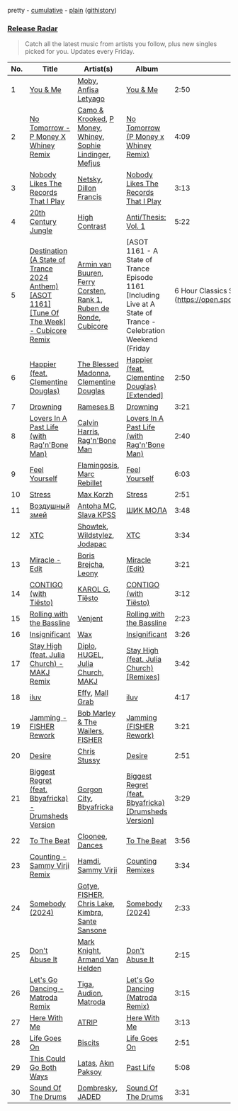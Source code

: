 pretty - [cumulative](/playlists/cumulative/Release%20Radar.md) - [plain](/playlists/plain/37i9dQZEVXbsudmxBFKW7G) ([githistory](https://github.githistory.xyz/vitokorn/spotify-playlist-archive/blob/master/playlists/plain/37i9dQZEVXbsudmxBFKW7G))
### [Release Radar](https://open.spotify.com/playlist/37i9dQZEVXbsudmxBFKW7G)

> Catch all the latest music from artists you follow, plus new singles picked for you. Updates every Friday.

| No. | Title | Artist(s) | Album | Length |
|---|---|---|---|---|
| 1 | [You & Me](https://open.spotify.com/track/4mwYnQIIIQMZ2fv1bA1v9E) | [Moby](https://open.spotify.com/artist/3OsRAKCvk37zwYcnzRf5XF), [Anfisa Letyago](https://open.spotify.com/artist/7icoOm5fKKPo49jVxoj1Cq) | [You & Me](https://open.spotify.com/album/1nbX5SpbInsusz0qYRcrr2) | 2:50 |
| 2 | [No Tomorrow - P Money X Whiney Remix](https://open.spotify.com/track/51uRkSahJICiVwrPe7GgzY) | [Camo & Krooked](https://open.spotify.com/artist/2N8IPNZTiNo3nj4mreOlHU), [P Money](https://open.spotify.com/artist/6WjX4pepHwXa85B9KMk0PY), [Whiney](https://open.spotify.com/artist/4YTBo7qadslqj8V8FMRuqK), [Sophie Lindinger](https://open.spotify.com/artist/3b3qQWQgIMIyHcYSMY4P3g), [Mefjus](https://open.spotify.com/artist/54qqaSH6byJIb8eFWxe3Pj) | [No Tomorrow (P Money x Whiney Remix)](https://open.spotify.com/album/05lBv1T8JVw4LGyxFHGjVg) | 4:09 |
| 3 | [Nobody Likes The Records That I Play](https://open.spotify.com/track/2qpfRinMEix4FG8q45XroG) | [Netsky](https://open.spotify.com/artist/5TgQ66WuWkoQ2xYxaSTnVP), [Dillon Francis](https://open.spotify.com/artist/5R3Hr2cnCCjt220Jmt2xLf) | [Nobody Likes The Records That I Play](https://open.spotify.com/album/2DL0N74UxejnfXoxZL5FDj) | 3:13 |
| 4 | [20th Century Jungle](https://open.spotify.com/track/6EpvJ5AXgshFeBlxmn4WmB) | [High Contrast](https://open.spotify.com/artist/0bxHci3JIhhKA53n8rH3tT) | [Anti/Thesis: Vol. 1](https://open.spotify.com/album/1vsiY6kqGkawvALlipzZqq) | 5:22 |
| 5 | [Destination (A State of Trance 2024 Anthem) [ASOT 1161] [Tune Of The Week] - Cubicore Remix](https://open.spotify.com/track/3pZFJFnuJSSH4EDC79w1Vn) | [Armin van Buuren](https://open.spotify.com/artist/0SfsnGyD8FpIN4U4WCkBZ5), [Ferry Corsten](https://open.spotify.com/artist/2ohlvFf9PBsDELdRstPtlP), [Rank 1](https://open.spotify.com/artist/1eQe86RbDKRIiGZk08r9YJ), [Ruben de Ronde](https://open.spotify.com/artist/3q7BRw9D1DupXTONJdr94m), [Cubicore](https://open.spotify.com/artist/44APJiQpJhK4CWuLC9gGrx) | [ASOT 1161 - A State of Trance Episode 1161 [Including Live at A State of Trance - Celebration Weekend (Friday | 6 Hour Classics Set) [Highlights]]](https://open.spotify.com/album/2YIIOcy5zi9AeB0ptK0rDG) | 1:34 |
| 6 | [Happier (feat. Clementine Douglas)](https://open.spotify.com/track/7mcXvmfP45Gb7iJbjaGwTC) | [The Blessed Madonna](https://open.spotify.com/artist/4TvhRzxIL1le2PWCeUqxQw), [Clementine Douglas](https://open.spotify.com/artist/4DWuml4Jf6K81b5rAPwMb6) | [Happier (feat. Clementine Douglas) [Extended]](https://open.spotify.com/album/1Iegg1yckfW8kU08FOXJ3Z) | 2:50 |
| 7 | [Drowning](https://open.spotify.com/track/0ps6rATgOetNkA6dEaSejF) | [Rameses B](https://open.spotify.com/artist/06EfEcjc0vdvI6VNL0soIO) | [Drowning](https://open.spotify.com/album/5rwaqDJvMJRExrNoZXnTzI) | 3:21 |
| 8 | [Lovers In A Past Life (with Rag'n'Bone Man)](https://open.spotify.com/track/6v4ABPB255HDSWyIj3S9Wn) | [Calvin Harris](https://open.spotify.com/artist/7CajNmpbOovFoOoasH2HaY), [Rag'n'Bone Man](https://open.spotify.com/artist/4f9iBmdUOhQWeP7dcAn1pf) | [Lovers In A Past Life (with Rag'n'Bone Man)](https://open.spotify.com/album/3VI38DDpgfFMVPrUi69V5B) | 2:40 |
| 9 | [Feel Yourself](https://open.spotify.com/track/5WGNKRx4dYMXHvwGPrrci7) | [Flamingosis](https://open.spotify.com/artist/75cW8FFekyCjj0mfZM1Gfb), [Marc Rebillet](https://open.spotify.com/artist/72udTJKu1pGovvS9aCYGMI) | [Feel Yourself](https://open.spotify.com/album/286uUL0vH8fFrbRs6DuP9A) | 6:03 |
| 10 | [Stress](https://open.spotify.com/track/3Dt7z7R0wCfSYqU5oqSpN2) | [Max Korzh](https://open.spotify.com/artist/5meD8C7oGK5yUEY2T7ZZ7W) | [Stress](https://open.spotify.com/album/1FPkfqQDmrt2zpL87AIfcJ) | 2:51 |
| 11 | [Воздушный змей](https://open.spotify.com/track/2ZCmQj1HZ5mtkQceQvJ7l2) | [Antoha MC](https://open.spotify.com/artist/6OqmKFaRcw0f23m5PQ9CrL), [Slava KPSS](https://open.spotify.com/artist/7fMhppMTr3ElTOEJqSbkEq) | [ШИК МОЛА](https://open.spotify.com/album/7lK4kMf3kwbwlOU3bjVI8j) | 3:48 |
| 12 | [XTC](https://open.spotify.com/track/2BYF7eFyPtAovBKsGcDDwn) | [Showtek](https://open.spotify.com/artist/3gk0OYeLFWYupGFRHqLSR7), [Wildstylez](https://open.spotify.com/artist/0wr85NuJuAYZsRzP1lJgiV), [Jodapac](https://open.spotify.com/artist/1bA1Ys4ZfPhPfZ5gik0S5C) | [XTC](https://open.spotify.com/album/7F9Cixkjjg0nsLYKi5oZc2) | 3:34 |
| 13 | [Miracle - Edit](https://open.spotify.com/track/5ZsK8da1RudtW0zp1YUxTm) | [Boris Brejcha](https://open.spotify.com/artist/6caPJFLv1wesmM7gwK1ACy), [Leony](https://open.spotify.com/artist/2NpPlwwDVYR5dIj0F31EcC) | [Miracle (Edit)](https://open.spotify.com/album/6AKl3wkK0W4h1XYWJb3Ik7) | 3:21 |
| 14 | [CONTIGO (with Tiësto)](https://open.spotify.com/track/4UkUxO2WlKLc0Q1iEutGGh) | [KAROL G](https://open.spotify.com/artist/790FomKkXshlbRYZFtlgla), [Tiësto](https://open.spotify.com/artist/2o5jDhtHVPhrJdv3cEQ99Z) | [CONTIGO (with Tiësto)](https://open.spotify.com/album/2mKcYIgv7ItYDQXke3uprl) | 3:12 |
| 15 | [Rolling with the Bassline](https://open.spotify.com/track/0fCmGdCq4GssI0uO4MimDC) | [Venjent](https://open.spotify.com/artist/7xu08SujAqLp7BGinS96vd) | [Rolling with the Bassline](https://open.spotify.com/album/5lB7JgLHGhAXURd1snjtYK) | 2:23 |
| 16 | [Insignificant](https://open.spotify.com/track/01EVRD1UeZ9HegpaVZLwyS) | [Wax](https://open.spotify.com/artist/36kzCQhGfJzrLuZzrHweNV) | [Insignificant](https://open.spotify.com/album/5o6MRiFp4c8D7d6fSopxl2) | 3:26 |
| 17 | [Stay High (feat. Julia Church) - MAKJ Remix](https://open.spotify.com/track/3bhWFTsyu2Sqmy6LjlITv4) | [Diplo](https://open.spotify.com/artist/5fMUXHkw8R8eOP2RNVYEZX), [HUGEL](https://open.spotify.com/artist/5PlfkPxwCpRRWQJBxCa0By), [Julia Church](https://open.spotify.com/artist/4dHGNdVhBxCJUyMk9dR727), [MAKJ](https://open.spotify.com/artist/3PtCud9dIdOv4exrzdZZ1C) | [Stay High (feat. Julia Church) [Remixes]](https://open.spotify.com/album/22O6AwzPnjjRb5uS8SHzvd) | 3:42 |
| 18 | [iluv](https://open.spotify.com/track/4u0N8a9adNalT4XdihjeSr) | [Effy](https://open.spotify.com/artist/19SX00qkAvpVQroAka9GI0), [Mall Grab](https://open.spotify.com/artist/7yF6JnFPDzgml2Ytkyl5D7) | [iluv](https://open.spotify.com/album/2TvY3bIQKy2yz3Rj4575Jv) | 4:17 |
| 19 | [Jamming - FISHER Rework](https://open.spotify.com/track/2gKewcQZEV1fqoWH81RUDk) | [Bob Marley & The Wailers](https://open.spotify.com/artist/2QsynagSdAqZj3U9HgDzjD), [FISHER](https://open.spotify.com/artist/1VJ0briNOlXRtJUAzoUJdt) | [Jamming (FISHER Rework)](https://open.spotify.com/album/7JIcY8DOxlyJKAW3Dl3sWk) | 3:21 |
| 20 | [Desire](https://open.spotify.com/track/4CkvJVwIkrV19o6O55p8Ku) | [Chris Stussy](https://open.spotify.com/artist/3BxjasMelf9pKaE4f7Y0So) | [Desire](https://open.spotify.com/album/0pCLaw5HAkjxcxq4ebcdrY) | 2:51 |
| 21 | [Biggest Regret (feat. Bbyafricka) - Drumsheds Version](https://open.spotify.com/track/1V8BLftxZIgyL5UgbgfkWE) | [Gorgon City](https://open.spotify.com/artist/4VNQWV2y1E97Eqo2D5UTjx), [Bbyafricka](https://open.spotify.com/artist/019gRg7DezPMbaI1xRZD6W) | [Biggest Regret (feat. Bbyafricka) [Drumsheds Version]](https://open.spotify.com/album/4NolYYX1nWkwpuHCmyYQzV) | 3:29 |
| 22 | [To The Beat](https://open.spotify.com/track/1D3jKMGvMr9NmirT6cnMyO) | [Cloonee](https://open.spotify.com/artist/7MdlXmq2HViAJWo9cf30sR), [Dances](https://open.spotify.com/artist/1XwL3qdo0jPmliKRgxY5TL) | [To The Beat](https://open.spotify.com/album/66mAWexL2lQqCsb2G3YqM4) | 3:56 |
| 23 | [Counting - Sammy Virji Remix](https://open.spotify.com/track/4U8yrkTPcJLOfK142vcYCv) | [Hamdi](https://open.spotify.com/artist/7vvicoei9BbKpZix8qSeLg), [Sammy Virji](https://open.spotify.com/artist/1GuqTQbuixFHD6eBkFwVcb) | [Counting Remixes](https://open.spotify.com/album/6w5ZuB2dNarYW86DZ1LhWM) | 3:34 |
| 24 | [Somebody (2024)](https://open.spotify.com/track/0agQ9vIV7NP4dntGKLcCXO) | [Gotye](https://open.spotify.com/artist/2AsusXITU8P25dlRNhcAbG), [FISHER](https://open.spotify.com/artist/1VJ0briNOlXRtJUAzoUJdt), [Chris Lake](https://open.spotify.com/artist/5Igpc9iLZ3YGtKeYfSrrOE), [Kimbra](https://open.spotify.com/artist/6hk7Yq1DU9QcCCrz9uc0Ti), [Sante Sansone](https://open.spotify.com/artist/5fAwPpS78sokZdpktoSUE8) | [Somebody (2024)](https://open.spotify.com/album/5eKQYtDqVmrHPZoKHG1LlH) | 2:33 |
| 25 | [Don't Abuse It](https://open.spotify.com/track/5E9ulwLRaDx2tO9liULCuE) | [Mark Knight](https://open.spotify.com/artist/3h11MHQeCrcsUgRRijI1zL), [Armand Van Helden](https://open.spotify.com/artist/3cQA9WH8liZfeja1DxcDYE) | [Don't Abuse It](https://open.spotify.com/album/3z8N7BrygP8gQIrirqvE6v) | 2:15 |
| 26 | [Let's Go Dancing - Matroda Remix](https://open.spotify.com/track/4bhe0PVXsnv9Zvo9DKD27N) | [Tiga](https://open.spotify.com/artist/5l9wiTZVfqQTfMDOt0HtwC), [Audion](https://open.spotify.com/artist/1ygSVTF0A998n2Z3nmLei8), [Matroda](https://open.spotify.com/artist/45lcbTsX07JWzmTIjcdyBz) | [Let's Go Dancing (Matroda Remix)](https://open.spotify.com/album/4bNMns2prUJi3cJwEF7dKc) | 3:15 |
| 27 | [Here With Me](https://open.spotify.com/track/0XVGaKdfstcpMvqe15Yozv) | [ATRIP](https://open.spotify.com/artist/4fu0Er7pG6kZZa7Awf3NMI) | [Here With Me](https://open.spotify.com/album/3sQfEqsPOKPAnW9hUIILSC) | 3:13 |
| 28 | [Life Goes On](https://open.spotify.com/track/5BC4a9zX4qOAuIM7HUgVrG) | [Biscits](https://open.spotify.com/artist/052B9SONfhoScw7dgYWw5o) | [Life Goes On](https://open.spotify.com/album/3T6dLIs7QJWYflHcVLAB1A) | 2:51 |
| 29 | [This Could Go Both Ways](https://open.spotify.com/track/6Sq98njCmisE86Ou9AetgD) | [Latas](https://open.spotify.com/artist/7qBJkCFXBU9wEAFxFUrvDb), [Akın Paksoy](https://open.spotify.com/artist/3CeeyVbfjyxwIWmH5us6vZ) | [Past Life](https://open.spotify.com/album/3ChUtFrg7ZdQ1YjhnrOs6M) | 5:08 |
| 30 | [Sound Of The Drums](https://open.spotify.com/track/4s538QEQhTSOJGnasd1FAZ) | [Dombresky](https://open.spotify.com/artist/2GVtgxcx7jg5xVCZsIHSGN), [JADED](https://open.spotify.com/artist/6tCJN1fQNdFCEaOa8Da9Wf) | [Sound Of The Drums](https://open.spotify.com/album/0m6A8RrKlJ5bTTz3XyV4v7) | 3:31 |